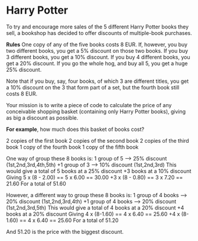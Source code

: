 # Harry Potter


To try and encourage more sales of the 5 different Harry
Potter books they sell, a bookshop has decided to offer 
discounts of multiple-book purchases. 

**Rules**
One copy of any of the five books costs 8 EUR. 
If, however, you buy two different books, you get a 5% 
discount on those two books.
If you buy 3 different books, you get a 10% discount. 
If you buy 4 different books, you get a 20% discount.
If you go the whole hog, and buy all 5, you get a huge 25%
discount. 

Note that if you buy, say, four books, of which 3 are 
different titles, you get a 10% discount on the 3 that 
form part of a set, but the fourth book still costs 8 EUR. 

Your mission is to write a piece of code to calculate the 
price of any conceivable shopping basket (containing only 
Harry Potter books), giving as big a discount as possible.

**For example**, how much does this basket of books cost?

2 copies of the first book
2 copies of the second book
2 copies of the third book
1 copy of the fourth book
1 copy of the fifth book

One way of group these 8 books is:
 1 group of 5 --> 25% discount (1st,2nd,3rd,4th,5th)
+1 group of 3 --> 10% discount (1st,2nd,3rd)
This would give a total of
 5 books at a 25% discount
+3 books at a 10% discount
Giving
 5 x (8 - 2.00) == 5 x 6.00 == 30.00
+3 x (8 - 0.80) == 3 x 7.20 == 21.60
For a total of 51.60

However, a different way to group these 8 books is:
 1 group of 4 books --> 20% discount  (1st,2nd,3rd,4th)
+1 group of 4 books --> 20% discount  (1st,2nd,3rd,5th)
This would give a total of
 4 books at a 20% discount
+4 books at a 20% discount
Giving
 4 x (8-1.60) == 4 x 6.40 == 25.60
+4 x (8-1.60) == 4 x 6.40 == 25.60
For a total of 51.20

And 51.20 is the price with the biggest discount.

   